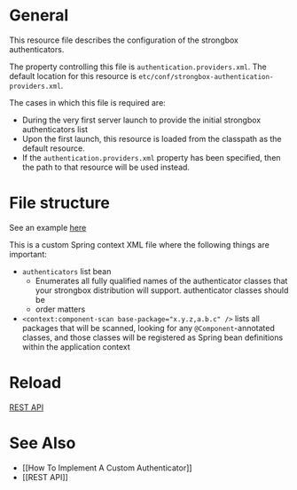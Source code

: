 # General

This resource file describes the configuration of the strongbox authenticators.

The property controlling this file is `authentication.providers.xml`. The default location for this resource is `etc/conf/strongbox-authentication-providers.xml`.

The cases in which this file is required are:
* During the very first server launch to provide the initial strongbox authenticators list
 * Upon the first launch, this resource is loaded from the classpath as the default resource.
 * If the `authentication.providers.xml` property has been specified, then the path to that resource will be used instead.

# File structure

See an example [here](https://github.com/strongbox/strongbox/blob/master/strongbox-user-management/src/main/resources/etc/conf/strongbox-authentication-providers.xml)

This is a custom Spring context XML file where the following things are important:

* `authenticators` list bean
  * Enumerates all fully qualified names of the authenticator classes that your strongbox distribution will support. authenticator classes should be 
  * order matters 
* `<context:component-scan base-package="x.y.z,a.b.c" />` lists all packages that will be scanned, looking for any `@Component`-annotated classes, and those classes will be registered as Spring bean definitions within the application context

# Reload

[REST API](https://github.com/strongbox/strongbox/wiki/REST-API)

# See Also

* [[How To Implement A Custom Authenticator]]
* [[REST API]]
